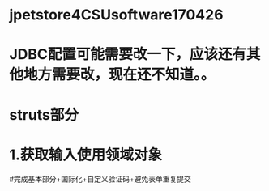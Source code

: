 # jpetstore4CSUsoftware170426
# JDBC配置可能需要改一下，应该还有其他地方需要改，现在还不知道。。

# struts部分
# 1.获取输入使用领域对象


#完成基本部分+国际化+自定义验证码+避免表单重复提交
